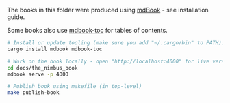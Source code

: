 The books in this folder were produced using [mdBook](https://github.com/rust-lang/mdBook) - see installation guide.

Some books also use [mdbook-toc](https://github.com/badboy/mdbook-toc) for tables of contents.

```bash
# Install or update tooling (make sure you add "~/.cargo/bin" to PATH):
cargo install mdbook mdbook-toc

# Work on the book locally - open "http://localhost:4000" for live version
cd docs/the_nimbus_book
mdbook serve -p 4000

# Publish book using makefile (in top-level)
make publish-book
```

